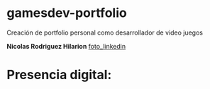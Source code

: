 # gamesdev-portfolio
Creación de portfolio personal como desarrollador de video juegos

**Nicolas Rodriguez Hilarion**
[foto_linkedin](https://user-images.githubusercontent.com/88093727/234061348-3773074a-b31f-4f42-92a9-0dbd62fa4428.jpg)

# Presencia digital:
